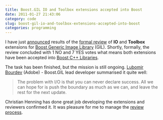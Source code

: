 ```yaml
---
title: Boost.GIL IO and Toolbox extensions accepted into Boost
date: 2011-01-27 21:43:06
category: code
slug: boost-gil-io-and-toolbox-extensions-accepted-into-boost
categories: programming
---
```


I have just [announced](http://lists.boost.org/boost-announce/2011/01/0281.php) results of the [formal review](/?p=2131) of **IO** and **Toolbox** extensions for [Boost Generic Image Library](http://boost.org/doc/libs/release/libs/gil/doc/index.html) (GIL). Shortly, formally, the review concluded with 1 NO and 7 YES votes what means both extensions have been accepted into [Boost C++ Libraries](http://boost.org/libs/).


The task has been finished, but the mission is still ongoing. [Lubomir Bourdev](http://www.adobe.com/technology/people/sanjose/bourdev.html) (Adobe) - Boost.GIL lead developer summarised it quite well:


> The problem with I/O is that you can never declare success.
> All we can hope for is push the boundary as much as we can, and leave the rest for the next update. 


Christian Henning has done great job developing the extensions and reviewers confirmed it. It was pleasure for me to manage the [review process](http://www.boost.org/community/review_schedule.html).
